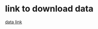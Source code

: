 # link to download data
[data link](https://drive.google.com/drive/folders/1fZENEM7azhjhCC4dTOJ7RNcOEDFLSChg?usp=sharing)